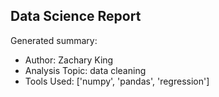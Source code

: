 ## Data Science Report

Generated summary:

- Author: Zachary King
- Analysis Topic: data cleaning
- Tools Used: ['numpy', 'pandas', 'regression']
